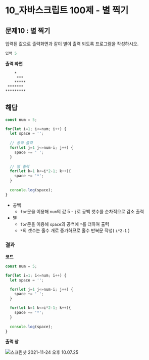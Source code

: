 # 10_자바스크립트 100제 - 별 찍기

## 문제10 : 별 찍기

입력된 값으로 출력화면과 같이 별이 출력 되도록 프로그램을 작성하시오.

```js
입력 5
```



**출력 화면**

```
    *
	 ***
	*****
 *******
*********
```





## 해답

```js
const num = 5;

for(let i=1; i<=num; i++) {
  let space = '';
  
  // 공백 출력
  for(let j=1 j<=num-i; j++) {
    space += ' ';
  }
  
  // 별 출력
  for(let k=1 k<=i*2-1; k++){
    space += '*';
  }
  
  console.log(space);
}
```

* 공백
  * `for`문을 이용해 `num`의 값 5 - `j`로 공백 갯수를 순차적으로 감소 출력
* 별
  * `for`문을 이용해 `space`의 공백에 `*`를 더하여 출력
  * `*`의 갯수는 홀수 개로 증가하므로  홀수 반복문 작성( `i*2-1` )







### 결과

**코드**

```js
const num = 5;

for(let i=1; i<=num; i++) {
  let space = '';

  for(let j=1 j<=num-i; j++) {
    space += ' ';
  }

  for(let k=1 k<=i*2-1; k++){
    space += '*';
  }
  
  console.log(space);
}
```





**출력 창** 

![스크린샷 2021-11-24 오후 10.07.25](/Users/MisternB/Desktop/TIL/md-images/%E1%84%89%E1%85%B3%E1%84%8F%E1%85%B3%E1%84%85%E1%85%B5%E1%86%AB%E1%84%89%E1%85%A3%E1%86%BA%202021-11-24%20%E1%84%8B%E1%85%A9%E1%84%92%E1%85%AE%2010.07.25.png)